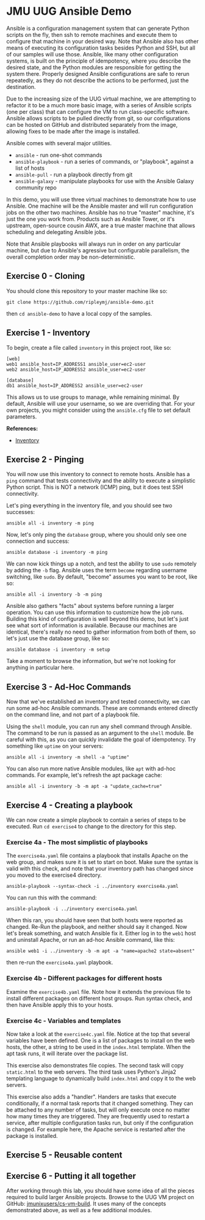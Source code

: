 # JMU UUG Ansible Demo

Ansible is a configuration management system that can generate Python scripts on the fly, then ssh to remote machines and execute them to configure that machine in your desired way. Note that Ansible also has other means of executing its configuration tasks besides Python and SSH, but all of our samples will use those. Ansible, like many other configuration systems, is built on the principle of idempotency, where you describe the desired state, and the Python modules are responsible for getting the system there. Properly designed Ansible configurations are safe to rerun repeatedly, as they do not describe the actions to be performed, just the destination.

Due to the increasing size of the UUG virtual machine, we are attempting to refactor it to be a much more basic image, with a series of Ansible scripts (one per class) that can configure the VM to run class-specific software. Ansible allows scripts to be pulled directly from git, so our configurations can be hosted on GitHub and distributed separately from the image, allowing fixes to be made after the image is installed.

Ansible comes with several major utilities.

* `ansible` - run one-shot commands
* `ansible-playbook` - run a series of commands, or "playbook", against a list of hosts
* `ansible-pull` - run a playbook directly from git
* `ansible-galaxy` - manipulate playbooks for use with the Ansible Galaxy community repo

In this demo, you will use three virtual machines to demonstrate how to use Ansible. One machine will be the Ansible master and will run configuration jobs on the other two machines. Ansible has no true "master" machine, it's just the one you work from. Products such as Ansible Tower, or it's upstream, open-source cousin AWX, are a true master machine that allows scheduling and delegating Ansible jobs.

Note that Ansible playbooks will always run in order on any particular machine, but due to Ansible's agressive but configurable parallelism, the overall completion order may be non-deterministic.

## Exercise 0 - Cloning

You should clone this repository to your master machine like so:

`git clone https://github.com/ripleymj/ansible-demo.git`

then `cd ansible-demo` to have a local copy of the samples.

## Exercise 1 - Inventory
To begin, create a file called `inventory` in this project root, like so:

```
[web]
web1 ansible_host=IP_ADDRESS1 ansible_user=ec2-user
web2 ansible_host=IP_ADDRESS2 ansible_user=ec2-user

[database]
db1 ansible_host=IP_ADDRESS2 ansible_user=ec2-user
```
This allows us to use groups to manage, while remaining minimal. By default, Ansible will use your username, so we are overriding that. For your own projects, you might consider using the `ansible.cfg` file to set default parameters.

**References:**
* [Inventory](http://docs.ansible.com/ansible/latest/intro_inventory.html)

## Exercise 2 - Pinging
You will now use this inventory to connect to remote hosts. Ansible has a `ping` command that tests connectivity and the ability to execute a simplistic Python script. This is NOT a network (ICMP) ping, but it does test SSH connectivity.

Let's ping everything in the inventory file, and you should see two successes:

`ansible all -i inventory -m ping`

Now, let's only ping the `database` group, where you should only see one connection and success:

`ansible database -i inventory -m ping`

We can now kick things up a notch, and test the ability to use `sudo` remotely by adding the `-b` flag. Ansible uses the term `become` regarding username switching, like `sudo`. By default, "become" assumes you want to be root, like so:

`ansible all -i inventory -b -m ping` 

Ansible also gathers "facts" about systems before running a larger operation. You can use this information to customize how the job runs. Building this kind of configuration is well beyond this demo, but let's just see what sort of information is available. Because our machines are identical, there's really no need to gather information from both of them, so let's just use the database group, like so:

`ansible database -i inventory -m setup`

Take a moment to browse the information, but we're not looking for anything in particular here.

## Exercise 3 - Ad-Hoc Commands
Now that we've established an inventory and tested connectivity, we can run some ad-hoc Ansible commands. These are commands entered directly on the command line, and not part of a playbook file.

Using the `shell` module, you can run any shell command through Ansible. The command to be run is passed as an argument to the `shell` module. Be careful with this, as you can quickly invalidate the goal of idempotency. Try something like `uptime` on your servers:

`ansible all -i inventory -m shell -a "uptime"`

You can also run more native Ansible modules, like `apt` with ad-hoc commands. For example, let's refresh the apt package cache:

`ansible all -i inventory -b -m apt -a "update_cache=true"`

## Exercise 4 - Creating a playbook
We can now create a simple playbook to contain a series of steps to be executed. Run `cd exercise4` to change to the directory for this step.

### Exercise 4a - The most simplistic of playbooks
The `exercise4a.yaml` file contains a playbook that installs Apache on the web group, and makes sure it is set to start on boot. Make sure the syntax is valid with this check, and note that your inventory path has changed since you moved to the exercise4 directory.

`ansible-playbook --syntax-check -i ../inventory exercise4a.yaml`

You can run this with the command:

`ansible-playbook -i ../inventory exercise4a.yaml`

When this ran, you should have seen that both hosts were reported as changed. Re-Run the playbook, and neither should say it changed. Now let's break something, and watch Ansible fix it. Either log in to the `web1` host and uninstall Apache, or run an ad-hoc Ansible command, like this:

`ansible web1 -i ../inventory -b -m apt -a "name=apache2 state=absent"`

then re-run the `exercise4a.yaml` playbook.

### Exercise 4b - Different packages for different hosts

Examine the `exercise4b.yaml` file. Note how it extends the previous file to install different packages on different host groups. Run syntax check, and then have Ansible apply this to your hosts.

### Exercise 4c - Variables and templates

Now take a look at the `exercise4c.yaml` file. Notice at the top that several variables have been defined. One is a list of packages to install on the web hosts, the other, a string to be used in the `index.html` template. When the apt task runs, it will iterate over the package list.

This exercise also demonstrates file copies. The second task will copy `static.html` to the web servers. The third task uses Python's Jinja2 templating language to dynamically build `index.html` and copy it to the web servers.

This exercise also adds a "handler". Handers are tasks that execute conditionally, if a normal task reports that it changed something. They can be attached to any number of tasks, but will only execute once no matter how many times they are triggered. They are frequently used to restart a service, after multiple configuration tasks run, but only if the configuration is changed. For example here, the Apache service is restarted after the package is installed.

## Exercise 5 - Reusable content


## Exercise 6 - Putting it all together

After working through this lab, you should have some idea of all the pieces required to build larger Ansible projects. Browse to the UUG VM project on GitHub: [jmunixusers/cs-vm-build](https://github.com/jmunixusers/cs-vm-build). It uses many of the concepts demonstrated above, as well as a few additional modules. 
